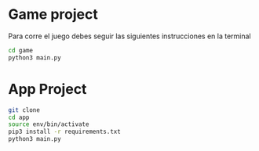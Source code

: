 # Game project

Para corre el juego debes seguir las siguientes instrucciones en la terminal

```sh
cd game
python3 main.py

```
# App Project

```sh
git clone
cd app
source env/bin/activate
pip3 install -r requirements.txt
python3 main.py

```